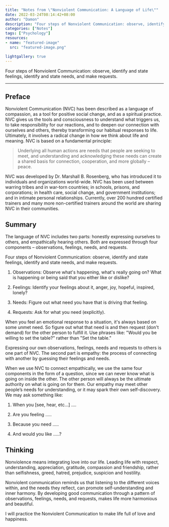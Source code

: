 ```yaml
---
title: "Notes from \"Nonviolent Communication: A Language of Life\""
date: 2022-03-24T08:14:42+08:00
author: "Damon"
description: "Four steps of Nonviolent Communication: observe, identify and state feelings, identify and state needs, and make requests."
categories: ["Notes"]
tags: ["Psychology"]
resources:
- name: "featured-image"
  src: "featured-image.png"

lightgallery: true
---
```


Four steps of Nonviolent Communication: observe, identify and state feelings, identify and state needs, and make requests.

<!--more-->

---

## Preface

Nonviolent Communication (NVC) has been described as a language of compassion, as a tool for positive social change, and as a spiritual practice. NVC gives us the tools and consciousness to understand what triggers us, to take responsibility for our reactions, and to deepen our connection with ourselves and others, thereby transforming our habitual responses to life. Ultimately, it involves a radical change in how we think about life and meaning. NVC is based on a fundamental principle:

> Underlying all human actions are needs that people are seeking to meet, and understanding and acknowledging these needs can create a shared basis for connection, cooperation, and more globally – peace.

NVC was developed by Dr. Marshall B. Rosenberg, who has introduced it to individuals and organizations world-wide. NVC has been used between warring tribes and in war-torn countries; in schools, prisons, and corporations; in health care, social change, and government institutions; and in intimate personal relationships. Currently, over 200 hundred certified trainers and many more non-certified trainers around the world are sharing NVC in their communities.

## Summary

The language of NVC includes two parts: honestly expressing ourselves to others, and empathically hearing others. Both are expressed through four components – observations, feelings, needs, and requests.

Four steps of Nonviolent Communication: observe, identify and state feelings, identify and state needs, and make requests.

1. Observations: Observe what's happening, what's really going on? What is happening or being said that you either like or dislike?

2. Feelings: Identify your feelings about it, anger, joy, hopeful, inspired, lonely?

3. Needs: Figure out what need you have that is driving that feeling.

4. Requests: Ask for what you need (explicitly).

When you feel an emotional response to a situation, it's always based on some unmet need. So figure out what that need is and then request (don't demand) for the other person to fulfill it. Use phrases like: "Would you be willing to set the table?" rather than "Set the table."

Expressing our own observations, feelings, needs and requests to others is one part of NVC. The second part is empathy: the process of connecting with another by guessing their feelings and needs.

When we use NVC to connect empathically, we use the same four components in the form of a question, since we can never know what is going on inside the other. The other person will always be the ultimate authority on what is going on for them. Our empathy may meet other people’s needs for understanding, or it may spark their own self-discovery. We may ask something like:

1. When you [see, hear, etc…] ….

2. Are you feeling …..

3. Because you need …..

4. And would you like …..?

## Thinking

Nonviolence means integrating love into our life. Leading life with respect, understanding, appreciation, gratitude, compassion and friendship, rather than selfishness, greed, hatred, prejudice, suspicion and hostility.

Nonviolent communication reminds us that listening to the different voices within, and the needs they reflect, can promote self-understanding and inner harmony. By developing good communication through a pattern of observations, feelings, needs, and requests, makes life more harmonious and beautiful.

I will practice the Nonviolent Communication to make life full of love and happiness.
